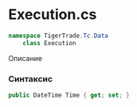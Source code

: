 
# Execution.cs
```csharp
namespace TigerTrade.Tc.Data  
    class Execution
```

Описание

### Синтаксис
```csharp
public DateTime Time { get; set; }
```
